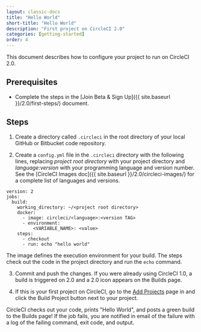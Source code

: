 ```yaml
---
layout: classic-docs
title: "Hello World"
short-title: "Hello World"
description: "First project on CircleCI 2.0"
categories: [getting-started]
order: 4
---
```


This document describes how to configure your project to run on CircleCI 2.0. 

## Prerequisites

- Complete the steps in the [Join Beta & Sign Up]({{ site.baseurl }}/2.0/first-steps/) document.  

## Steps

1. Create a directory called `.circleci` in the root directory of your local GitHub or Bitbucket code repository. 

2. Create a `config.yml` file in the `.circleci` directory with the following lines, replacing *project root directory* with your project directory and *language:version* with your programming language and version number. See the [CircleCI Images doc]({{ site.baseurl }}/2.0/circleci-images/) for a complete list of languages and versions.

```
version: 2
jobs:
  build:
    working_directory: ~/<project root directory>
    docker:
      - image: circleci/<language>:<version TAG>
      - environment:
          <VARIABLE_NAME>: <value>
    steps:
      - checkout
      - run: echo "hello world"
```

The image defines the execution environment for your build. The steps check out the code in the project directory and run the `echo` command.

3. Commit and push the changes. If you were already using CircleCI 1.0, a build is triggered on 2.0 and a 2.0 icon appears on the Builds page.

4. If this is your first project on CircleCI, go to the [Add Projects](https://circleci.com/add-projects) page in and click the Build Project button next to your project.

CircleCI checks out your code, prints "Hello World", and posts a green build to the Builds page! If the job fails, you are notified in email of the failure with a log of the failing command, exit code, and output.



